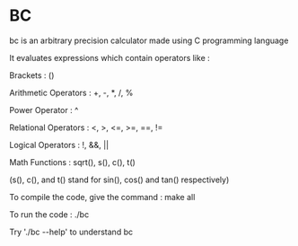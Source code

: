 # BC
bc is an arbitrary precision calculator made using C programming language

It evaluates expressions which contain operators like :

Brackets : ()

Arithmetic Operators : +, -, *, /, %

Power Operator : ^

Relational Operators : <, >, <=, >=, ==, !=

Logical Operators : !, &&, ||

Math Functions : sqrt(), s(), c(), t()

(s(), c(), and t() stand for sin(), cos() and tan() respectively)

To compile the code, give the command : make all

To run the code : ./bc

Try './bc --help' to understand bc
